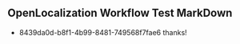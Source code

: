 ## OpenLocalization Workflow Test MarkDown
* 8439da0d-b8f1-4b99-8481-749568f7fae6 thanks!

<!--HONumber=Aug16_HO4-->


